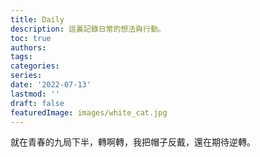 ```yaml
---
title: Daily
description: 這裏記錄日常的想法與行動。
toc: true
authors:
tags:
categories:
series:
date: '2022-07-13'
lastmod: ''
draft: false
featuredImage: images/white_cat.jpg
---
```


就在青春的九局下半，轉啊轉，我把帽子反戴，還在期待逆轉。